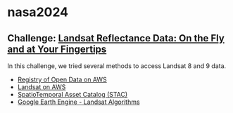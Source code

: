 # nasa2024

## Challenge: [Landsat Reflectance Data: On the Fly and at Your Fingertips](https://www.spaceappschallenge.org/nasa-space-apps-2024/challenges/landsat-reflectance-data-on-the-fly-and-at-your-fingertips/)

In this challenge, we tried several methods to access Landsat 8 and 9 data.

* [Registry of Open Data on AWS](https://registry.opendata.aws/usgs-landsat/)
* [Landsat on AWS](https://docs.opendata.aws/landsat-pds/readme.html)
* [SpatioTemporal Asset Catalog (STAC)](https://www.usgs.gov/landsat-missions/spatiotemporal-asset-catalog-stac)
* [Google Earth Engine - Landsat Algorithms](https://developers.google.com/earth-engine/guides/landsat)
